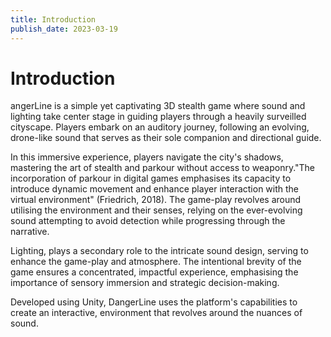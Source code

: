 ```yaml
---
title: Introduction
publish_date: 2023-03-19
---
```



# Introduction #

angerLine is a simple yet captivating 3D stealth game where sound and lighting take center stage in guiding players through a heavily surveilled cityscape. Players embark on an auditory journey, following an evolving, drone-like sound that serves as their sole companion and directional guide.

In this immersive experience, players navigate the city's shadows, mastering the art of stealth and parkour without access to weaponry."The incorporation of parkour in digital games emphasises its capacity to introduce dynamic movement and enhance player interaction with the virtual environment" (Friedrich, 2018). The game-play revolves around utilising the environment and their senses, relying on the ever-evolving sound attempting to avoid detection while progressing through the narrative.

Lighting, plays a secondary role to the intricate sound design, serving to enhance the game-play and atmosphere. The intentional brevity of the game ensures a concentrated, impactful experience, emphasising the importance of sensory immersion and strategic decision-making.

Developed using Unity, DangerLine uses the platform's capabilities to create an interactive, environment that revolves around the nuances of sound. 




<!-- ![Photo N/A](./img/Charactersound.png) -->